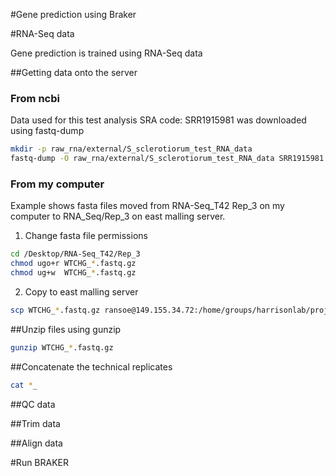 #Gene prediction using Braker

#RNA-Seq data

Gene prediction is trained using RNA-Seq data 

##Getting data onto the server
### From ncbi
Data used for this test analysis SRA code: SRR1915981 was downloaded using fastq-dump

```bash
mkdir -p raw_rna/external/S_sclerotiorum_test_RNA_data
fastq-dump -O raw_rna/external/S_sclerotiorum_test_RNA_data SRR1915981
```

### From my computer
Example shows fasta files moved from RNA-Seq_T42 Rep_3 on my computer to RNA_Seq/Rep_3 on east malling server.

1. Change fasta file permissions
```bash
cd /Desktop/RNA-Seq_T42/Rep_3
chmod ugo+r WTCHG_*.fastq.gz
chmod ug+w  WTCHG_*.fastq.gz
```

2. Copy to east malling server
```bash
scp WTCHG_*.fastq.gz ransoe@149.155.34.72:/home/groups/harrisonlab/project_files/Sclerotinia_spp/RNA_Seq/Rep_3
```

##Unzip files using gunzip
```bash
gunzip WTCHG_*.fastq.gz
```

##Concatenate the technical replicates
```bash
cat *_
```

##QC data

##Trim data

##Align data

#Run BRAKER
